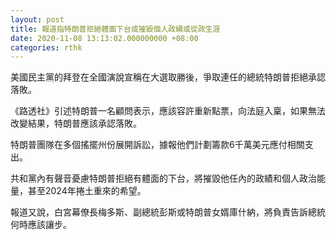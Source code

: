 ```yaml
---
layout: post
title: 報道指特朗普拒絕體面下台或摧毀個人政績或從政生涯
date: 2020-11-08 13:13:02.000000000 +08:00
categories: rthk
---
```


美國民主黨的拜登在全國演說宣稱在大選取勝後，爭取連任的總統特朗普拒絕承認落敗。

《路透社》引述特朗普一名顧問表示，應該容許重新點票，向法庭入稟，如果無法改變結果，特朗普應該承認落敗。

特朗普團隊在多個搖擺州份展開訴訟，據報他們計劃籌款6千萬美元應付相關支出。

共和黨內有聲音憂慮特朗普拒絕有體面的下台，將摧毀他任內的政績和個人政治能量，甚至2024年捲土重來的希望。

報道又說，白宮幕僚長梅多斯、副總統彭斯或特朗普女婿庫什納，將負責告訴總統何時應該讓步。
